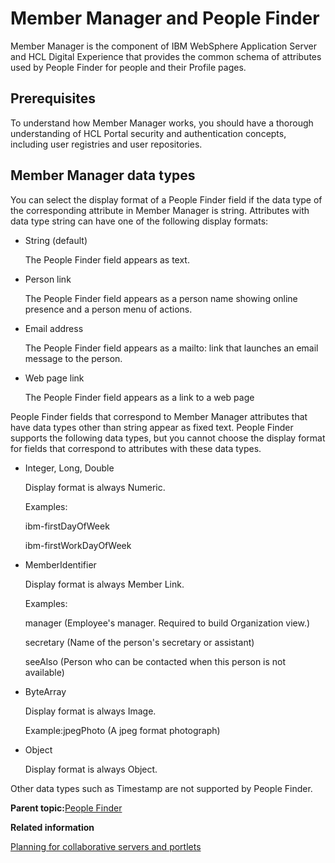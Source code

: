 # Member Manager and People Finder

Member Manager is the component of IBM WebSphere Application Server and HCL Digital Experience that provides the common schema of attributes used by People Finder for people and their Profile pages.

## Prerequisites

To understand how Member Manager works, you should have a thorough understanding of HCL Portal security and authentication concepts, including user registries and user repositories.

## Member Manager data types

You can select the display format of a People Finder field if the data type of the corresponding attribute in Member Manager is string. Attributes with data type string can have one of the following display formats:

-   String \(default\)

    The People Finder field appears as text.

-   Person link

    The People Finder field appears as a person name showing online presence and a person menu of actions.

-   Email address

    The People Finder field appears as a mailto: link that launches an email message to the person.

-   Web page link

    The People Finder field appears as a link to a web page


People Finder fields that correspond to Member Manager attributes that have data types other than string appear as fixed text. People Finder supports the following data types, but you cannot choose the display format for fields that correspond to attributes with these data types.

-   Integer, Long, Double

    Display format is always Numeric.

    Examples:

    ibm-firstDayOfWeek

    ibm-firstWorkDayOfWeek

-   MemberIdentifier

    Display format is always Member Link.

    Examples:

    manager \(Employee's manager. Required to build Organization view.\)

    secretary \(Name of the person's secretary or assistant\)

    seeAlso \(Person who can be contacted when this person is not available\)

-   ByteArray

    Display format is always Image.

    Example:jpegPhoto \(A jpeg format photograph\)

-   Object

    Display format is always Object.


Other data types such as Timestamp are not supported by People Finder.

**Parent topic:**[People Finder](../collab/i_coll_r_porcc_pfnd.md)

**Related information**  


[Planning for collaborative servers and portlets](../collab/i_domi_c_servers_plan.md)

